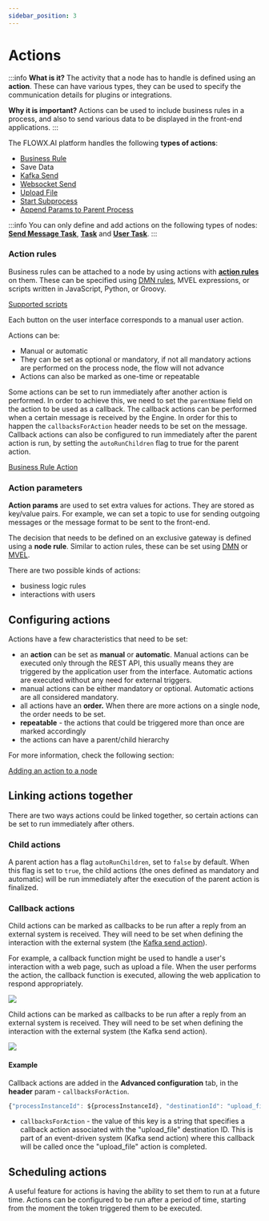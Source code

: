 ```yaml
---
sidebar_position: 3
---
```


# Actions

:::info
**What is it?** The activity that a node has to handle is defined using an **action**. These can have various types, they can be used to specify the communication details for plugins or integrations.

**Why it is important?** Actions can be used to include business rules in a process, and also to send various data to be displayed in the front-end applications.
:::

The FLOWX.AI platform handles the following **types of actions**:

* [Business Rule](./business-rule-action)
* Save Data
* [Kafka Send](../node/message-send-received-task-node.md)
* [Websocket Send](./websocket-send-action)
* [Upload File](./upload-file-action)
* [Start Subprocess](./start-subprocess-action)
* [Append Params to Parent Process](./append-params-to-parent-process)

:::info
You can only define and add actions on the following types of nodes: [**Send Message Task**](../node/message-send-received-task-node.md#message-send-task), [**Task**](../node/task-node.md) and [**User Task**](../node/user-task-node.md).
:::

### Action rules

Business rules can be attached to a node by using actions with [**action rules**](#action-rules) on them. These can be specified using [DMN rules](./business-rule-action/dmn-business-rule-action), MVEL expressions, or scripts written in JavaScript, Python, or Groovy.

[Supported scripts](../supported-scripts.md)

Each button on the user interface corresponds to a manual user action.

Actions can be:

* Manual or automatic
* They can be set as optional or mandatory, if not all mandatory actions are performed on the process node, the flow will not advance
* Actions can also be marked as one-time or repeatable

Some actions can be set to run immediately after another action is performed. In order to achieve this, we need to set the `parentName` field on the action to be used as a callback. The callback actions can be performed when a certain message is received by the Engine. In order for this to happen the `callbacksForAction` header needs to be set on the message. Callback actions can also be configured to run immediately after the parent action is run, by setting the `autoRunChildren` flag to true for the parent action.

[Business Rule Action](./business-rule-action)

### Action parameters

**Action params** are used to set extra values for actions. They are stored as key/value pairs. For example, we can set a topic to use for sending outgoing messages or the message format to be sent to the front-end.

The decision that needs to be defined on an exclusive gateway is defined using a **node rule**. Similar to action rules, these can be set using [DMN](../../platform-overview/frameworks-and-standards/business-process-industry-standards/intro-to-dmn.md) or [MVEL](../../platform-overview/frameworks-and-standards/business-process-industry-standards/intro-to-mvel.md).

There are two possible kinds of actions:

* business logic rules
* interactions with users

## Configuring actions

Actions have a few characteristics that need to be set:

* an **action** can be set as **manual** or **automatic**. Manual actions can be executed only through the REST API, this usually means they are triggered by the application user from the interface. Automatic actions are executed without any need for external triggers.
* manual actions can be either mandatory or optional. Automatic actions are all considered mandatory.
* all actions have an **order.** When there are more actions on a single node, the order needs to be set.
* **repeatable** - the actions that could be triggered more than once are marked accordingly
* the actions can have a parent/child hierarchy

For more information, check the following section:

[Adding an action to a node](../../flowx-designer/managing-a-process-flow/adding-an-action-to-a-node.md)

## Linking actions together

There are two ways actions could be linked together, so certain actions can be set to run immediately after others.

### Child actions

A parent action has a flag `autoRunChildren`, set to `false` by default. When this flag is set to `true`, the child actions (the ones defined as mandatory and automatic) will be run immediately after the execution of the parent action is finalized.

### Callback actions

Child actions can be marked as callbacks to be run after a reply from an external system is received. They will need to be set when defining the interaction with the external system (the [Kafka send action](../node/message-send-received-task-node.md#configuring-a-message-send-task-node)).

For example, a callback function might be used to handle a user's interaction with a web page, such as upload a file. When the user performs the action, the callback function is executed, allowing the web application to respond appropriately.

![](https://s3.eu-west-1.amazonaws.com/docx.flowx.ai/3.1/callback1.png)

Child actions can be marked as callbacks to be run after a reply from an external system is received. They will need to be set when defining the interaction with the external system (the Kafka send action).

![](https://s3.eu-west-1.amazonaws.com/docx.flowx.ai/3.1/callback2.png)

#### Example

Callback actions are added in the **Advanced configuration** tab, in the **header** param - `callbacksForAction`.

```js
{"processInstanceId": ${processInstanceId}, "destinationId": "upload_file", "callbacksForAction": "upload_file"}
```

* `callbacksForAction` - the value of this key is a string that specifies a callback action associated with the "upload_file" destination ID. This is part of an event-driven system (Kafka send action) where this callback will be called once the "upload_file" action is completed.

## Scheduling actions

A useful feature for actions is having the ability to set them to run at a future time. Actions can be configured to be run after a period of time, starting from the moment the token triggered them to be executed.
